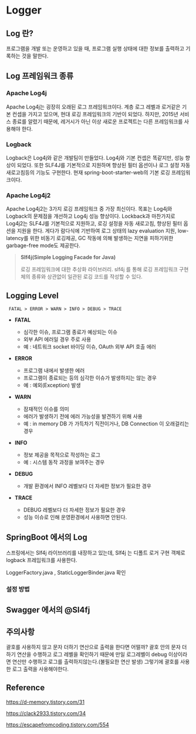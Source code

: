 # Logger

## Log 란?

프로그램을 개발 또는 운영하고 있을 때, 프로그램 실행 상태에 대한 정보를 출력하고 기록하는 것을 말한다.

## Log 프레임워크 종류

### Apache Log4j

Apache Log4j는 굉장히 오래된 로그 프레임워크이다. 계층 로그 레벨과 로거같은 기본 컨셉을 가지고 있으며, 현대 로깅 프레임워크의 기반이 되었다. 
하지만, 2015년 서비스 종료를 알렸기 때문에, 레거시가 아닌 이상 새로운 프로젝트는 다른 프레임워크를 사용해야 한다.

### Logback

Logback은 Log4j와 같은 개발팀이 만들었다. Log4j와 기본 컨셉은 똑같지만, 성능 향상이 되었다. 
또한 SLF4J를 기본적으로 지원하며 향상된 필터 옵션이나 로그 설정 자동 새로고침등의 기능도 구현한다. 
현재 spring-boot-starter-web의 기본 로깅 프레임워크이다.

### Apache Log4j2

Apache Log4j2는 3가지 로깅 프레임워크 중 가장 최신이다. 목표는 Log4j와 Logback의 문제점을 개선하고 Log4j 성능 향상이다. 
Lockback과 마찬가지로 Log4j2는 SLF4J를 기본적으로 지원하고, 로깅 설정을 자동 새로고침, 향상된 필터 옵션을 지원을 한다. 
게다가 람다식에 기반하여 로그 상태의 lazy evaluation 지원, low-latency를 위한 비동기 로깅제공, 
GC 작동에 의해 발생하는 지연을 피하기위한 garbage-free mode도 제공한다.

> **Slf4j(Simple Logging Facade for Java)**   
> 
> 로깅 프레임워크에 대한 추상화 라이브러리. 
> slf4j 를 통해 로깅 프레임워크 구현체의 종류와 상관없이 일관된 로깅 코드를 작성할 수 있다.

## Logging Level

``` FATAL > ERROR > WARN > INFO > DEBUG > TRACE```

- **FATAL**
  - 심각한 이슈, 프로그램 종료가 예상되는 이슈
  - 외부 API 에러일 경우 주로 사용
  - 예 : 네트워크 socket 바이딩 이슈, OAuth 외부 API 호출 에러

- **ERROR**
  - 프로그램 내에서 발생한 에러
  - 프로그램이 종료되는 등의 심각한 이슈가 발생하지는 않는 경우
  - 예 : 예외(Exception) 발생

- **WARN**
  - 잠재적인 이슈를 의미
  - 에러가 발생하기 전에 에러 가능성을 발견하기 위해 사용
  - 예 : in memory DB 가 가득차기 직전이거나, DB Connection 이 오래걸리는 경우

- **INFO**
  - 정보 제공을 목적으로 작성하는 로그
  - 예 : 시스템 동작 과정을 보여주는 경우

- **DEBUG**
  - 개발 환경에서 INFO 레벨보다 더 자세한 정보가 필요한 경우

- **TRACE**
  - DEBUG 레벨보다 더 자세한 정보가 필요한 경우
  - 성능 이슈로 인해 운영환경에서 사용하면 안된다.

## SpringBoot 에서의 Log

스프링에서는 Slf4j 라이브러리를 내장하고 있는데, Slf4j 는 디폴트 로거 구현 객체로 logback 프레임워크를 사용한다.

LoggerFactory.java , StaticLoggerBinder.java 확인

### 설정 방법



## Swagger 에서의 @Sl4fj



## 주의사항

괄호를 사용하지 않고 문자 더하기 연산으로 출력을 한다면 어떨까?
괄호 안의 문자 더하기 연산을 수행하고 로그 레벨을 확인하기 때문에 만일 로그레벨이 debug 이상이라면
연산만 수행하고 로그를 출력하지않는다.(불필요한 연산 발생)
그렇기에 괄호를 사용한 로그 출력을 사용해야한다. 


## Reference

https://d-memory.tistory.com/31

https://clack2933.tistory.com/34

https://escapefromcoding.tistory.com/554